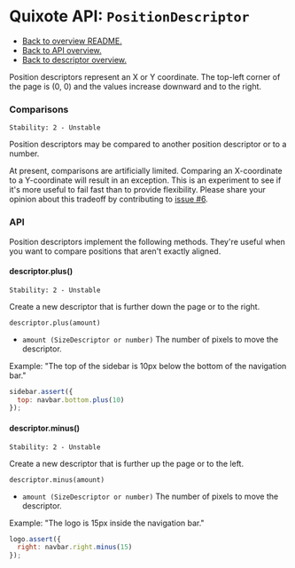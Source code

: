 # Quixote API: `PositionDescriptor`

* [Back to overview README.](../README.md)
* [Back to API overview.](api.md)
* [Back to descriptor overview.](descriptors.md)

Position descriptors represent an X or Y coordinate. The top-left corner of the page is (0, 0) and the values increase downward and to the right.


### Comparisons

```
Stability: 2 - Unstable
```

Position descriptors may be compared to another position descriptor or to a number. 

At present, comparisons are artificially limited. Comparing an X-coordinate to a Y-coordinate will result in an exception. This is an experiment to see if it's more useful to fail fast than to provide flexibility. Please share your opinion about this tradeoff by contributing to [issue #6](https://github.com/jamesshore/quixote/issues/6).


### API

Position descriptors implement the following methods. They're useful when you want to compare positions that aren't exactly aligned.


#### descriptor.plus()

```
Stability: 2 - Unstable
```

Create a new descriptor that is further down the page or to the right.

`descriptor.plus(amount)`

* `amount (SizeDescriptor or number)` The number of pixels to move the descriptor.

Example: "The top of the sidebar is 10px below the bottom of the navigation bar."

```javascript
sidebar.assert({
  top: navbar.bottom.plus(10)
});
```


#### descriptor.minus()

```
Stability: 2 - Unstable
```

Create a new descriptor that is further up the page or to the left.

`descriptor.minus(amount)`

* `amount (SizeDescriptor or number)` The number of pixels to move the descriptor.

Example: "The logo is 15px inside the navigation bar."

```javascript
logo.assert({
  right: navbar.right.minus(15)
});
```
